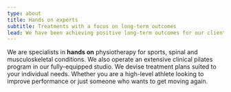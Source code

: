 ```yaml
---
type: about
title: Hands on experts
subtitle: Treatments with a focus on long-term outcomes
lead: We have been achieving positive long-term outcomes for our clients since 2007
---
```

We are specialists in __hands on__ physiotherapy for sports, spinal and musculoskeletal conditions. We also operate an extensive clinical pilates program in our fully-equipped studio.
We devise treatment plans suited to your individual needs. Whether you are a high-level athlete looking to improve performance or just someone who wants to get moving again.
